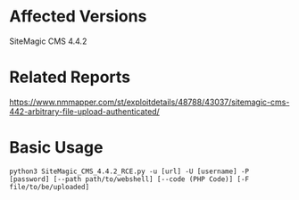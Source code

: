 # Affected Versions
SiteMagic CMS 4.4.2

# Related Reports
https://www.nmmapper.com/st/exploitdetails/48788/43037/sitemagic-cms-442-arbitrary-file-upload-authenticated/

# Basic Usage
`python3 SiteMagic_CMS_4.4.2_RCE.py -u [url] -U [username] -P [password] [--path path/to/webshell] [--code (PHP Code)] [-F file/to/be/uploaded]`